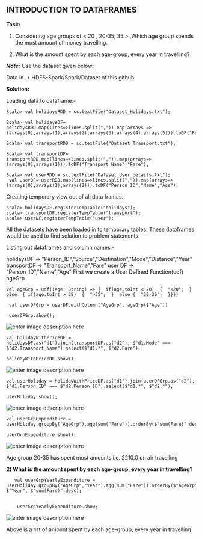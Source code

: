 **INTRODUCTION TO DATAFRAMES**
--------------------------
**Task:**

1) Considering age groups of < 20 , 20-35, 35 > ,Which age group spends the most
amount of money travelling.

2) What is the amount spent by each age-group, every year in travelling?

***Note:*** Use the dataset given below:

Data in -> HDFS-Spark/Spark/Dataset of this github




**Solution:**

Loading data to dataframe:-

    Scala> val holidaysRDD = sc.textFile("Dataset_Holidays.txt");
    
    Scala> val holidaysDF= holidaysRDD.map(lines=>lines.split(",")).map(arrays => (arrays(0),arrays(1),arrays(2),arrays(3),arrays(4),arrays(5))).toDF("Person_ID","Source","Destination","Mode","Distance","Year");
    
    Scala> val transportRDD = sc.textFile("Dataset_Transport.txt");
    
    Scala> val transportDF= transportRDD.map(lines=>lines.split(",")).map(arrays=>(arrays(0),arrays(1))).toDF("Transport_Name","Fare");
    
    Scala> val userRDD = sc.textFile("Dataset_User_details.txt");
     val userDF= userRDD.map(lines=>lines.split(",")).map(arrays=>(arrays(0),arrays(1),arrays(2))).toDF("Person_ID","Name","Age");
     
Creating temporary view out of all data frames.

    scala> holidaysDF.registerTempTable("holidays");
    scala> transportDF.registerTempTable("transport");
    scala> userDF.registerTempTable("user");

All the datasets have been loaded in to temporary tables.
These dataframes would be used to find solution to problem statements

Listing out dataframes and column names:-

holidaysDF     ->   "Person_ID","Source","Destination","Mode","Distance","Year"
transportDF    ->   "Transport_Name","Fare"
user DF          ->   "Person_ID","Name","Age"
First we create a User Defined Function(udf) ageGrp

    val ageGrp = udf((age: String) => {  if(age.toInt < 20)  {  "<20";  }  else  { if(age.toInt > 35)  {  ">35";  }  else {  "20-35";  }}})

     val userDFGrp = userDF.withColumn("AgeGrp", ageGrp($"Age"))
     
	 userDFGrp.show();

![enter image description here](https://user-images.githubusercontent.com/29932053/32799815-c0acce16-c946-11e7-8f1d-91f11a1c691b.png)

    val holidayWithPriceDF = holidaysDF.as("d1").join(transportDF.as("d2"), $"d1.Mode" === $"d2.Transport_Name").select($"d1.*", $"d2.Fare");
    
    holidayWithPriceDF.show();

![enter image description here](https://user-images.githubusercontent.com/29932053/32807836-35926f84-c95f-11e7-90e7-cf0aac7c97b5.png)

    val userHoliday = holidayWithPriceDF.as("d1").join(userDFGrp.as("d2"), $"d1.Person_ID" === $"d2.Person_ID").select($"d1.*", $"d2.*");
    
	userHoliday.show();
![enter image description here](https://user-images.githubusercontent.com/29932053/32808031-d66b7644-c95f-11e7-8837-2a8bf9273e3b.png) 

    val userGrpExpenditure = userHoliday.groupBy("AgeGrp").agg(sum("Fare")).orderBy($"sum(Fare)".desc); 

	userGrpExpenditure.show();
	
![enter image description here](https://user-images.githubusercontent.com/29932053/32809726-01a8b5aa-c966-11e7-926d-39a22f558ddb.png)

Age group 20-35 has spent most amounts i.e. 2210.0 on air travelling

**2) What is the amount spent by each age-group, every year in travelling?**

	   val userGrpYearlyExpenditure = userHoliday.groupBy("AgeGrp","Year").agg(sum("Fare")).orderBy($"AgeGrp", $"Year", $"sum(Fare)".desc);
  
    
	    userGrpYearlyExpenditure.show;
![enter image description here](https://user-images.githubusercontent.com/29932053/32809853-8f05a4da-c966-11e7-8397-5abffed2b757.png)

Above is a list of amount spent by each age-group, every year in travelling
